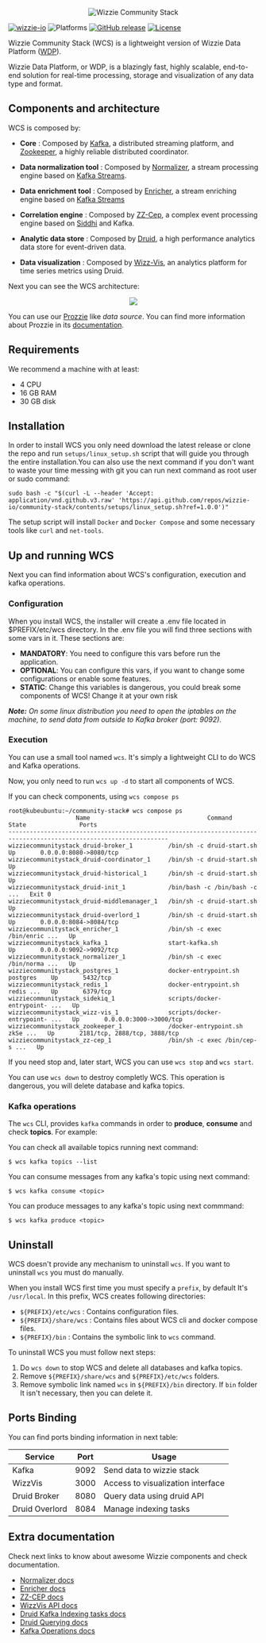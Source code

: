 
<p align="center">
    <img src="docs/assets/img/wcs.logo.png" alt="Wizzie Community Stack" title="Wizzie Community Stack"/>
</p>

[![wizzie-io](https://img.shields.io/badge/powered%20by-wizzie.io-F68D2E.svg)](https://github.com/wizzie-io/)
![Platforms](https://img.shields.io/badge/platforms-Linux-282828.svg?longCache=true&style=flat)
[![GitHub release](https://img.shields.io/github/release/wizzie-io/community-stack.svg)](https://github.com/wizzie-io/community-stack/releases/latest)
[![License](https://img.shields.io/badge/license-Apache%202.0-blue.svg)](http://www.apache.org/licenses/LICENSE-2.0)

Wizzie Community Stack (WCS) is a lightweight version of Wizzie Data Platform ([WDP](https://wizzie.io/)).

Wizzie Data Platform, or WDP, is a blazingly fast, highly scalable, end-to-end solution for real-time processing, storage and visualization of any data type and format.

## Components and architecture

WCS is composed by:

- **Core**
: Composed by [Kafka](https://kafka.apache.org/), a distributed streaming platform, and [Zookeeper](https://zookeeper.apache.org/), a highly reliable distributed coordinator.

- **Data normalization tool**
: Composed by [Normalizer](https://wizzie-io.github.io/normalizer/), a stream processing engine based on [Kafka Streams](https://docs.confluent.io/current/streams/index.html).

- **Data enrichment tool**
: Composed by [Enricher](https://wizzie-io.github.io/enricher/), a stream enriching engine based on [Kafka Streams](https://docs.confluent.io/current/streams/index.html)

- **Correlation engine**
: Composed by [ZZ-Cep](https://wizzie-io.github.io/zz-cep/), a complex event processing engine based on [Siddhi](https://github.com/wso2/siddhi) and Kafka.

- **Analytic data store**
: Composed by [Druid](https://druid.io/), a high performance analytics data store for event-driven data.

- **Data visualization**
: Composed by [Wizz-Vis](https://github.com/wizzie-io/wizz-vis), an analytics platform for time series metrics using Druid.

Next you can see the WCS architecture:
<p align="center">

<div style="text-align:center"><img src ="docs/assets/img/wcs.architecture.png"/></div>
</p>

You can use our [Prozzie](https://github.com/wizzie-io/prozzie) like *data source*. You can find more information about Prozzie in its [documentation](https://wizzie-io.github.io/prozzie/).

## Requirements

We recommend a machine with at least:

* 4 CPU
* 16 GB RAM
* 30 GB disk

## Installation

In order to install WCS you only need download the latest release or clone the repo and run `setups/linux_setup.sh` script that will guide you through the entire installation.You can also use the next command if you don't want to waste your time messing with git you can run next command as root user or sudo command:

```
sudo bash -c "$(curl -L --header 'Accept: application/vnd.github.v3.raw' 'https://api.github.com/repos/wizzie-io/community-stack/contents/setups/linux_setup.sh?ref=1.0.0')"
```

The setup script will install `Docker` and `Docker Compose` and some necessary tools like `curl` and `net-tools`.

## Up and running WCS

Next you can find information about WCS's configuration, execution and kafka operations.

### Configuration
When you install WCS, the installer will create a .env file located in $PREFIX/etc/wcs directory. In the .env file you will find three sections with some vars in it. These sections are:

* **MANDATORY**: You need to configure this vars before run the application.
* **OPTIONAL**: You can configure this vars, if you want to change some configurations or enable some features.
* **STATIC**: Change this variables is dangerous, you could break some components of WCS! Change it at your own risk

***Note:*** *On some linux distribution you need to open the iptables on the machine, to send data from outside to Kafka broker (port: 9092).*

### Execution

You can use a small tool named `wcs`. It's simply a lightweight CLI to do WCS and Kafka operations.

Now, you only need to run `wcs up -d` to start all components of WCS.

If you can check components, using `wcs compose ps` 

```
root@kubeubuntu:~/community-stack# wcs compose ps
                   Name                                 Command               State               Ports
-------------------------------------------------------------------------------------------------------------------
wizziecommunitystack_druid-broker_1          /bin/sh -c druid-start.sh        Up       0.0.0.0:8080->8080/tcp
wizziecommunitystack_druid-coordinator_1     /bin/sh -c druid-start.sh        Up
wizziecommunitystack_druid-historical_1      /bin/sh -c druid-start.sh        Up
wizziecommunitystack_druid-init_1            /bin/bash -c /bin/bash -c  ...   Exit 0
wizziecommunitystack_druid-middlemanager_1   /bin/sh -c druid-start.sh        Up
wizziecommunitystack_druid-overlord_1        /bin/sh -c druid-start.sh        Up       0.0.0.0:8084->8084/tcp
wizziecommunitystack_enricher_1              /bin/sh -c exec /bin/enric ...   Up
wizziecommunitystack_kafka_1                 start-kafka.sh                   Up       0.0.0.0:9092->9092/tcp
wizziecommunitystack_normalizer_1            /bin/sh -c exec /bin/norma ...   Up
wizziecommunitystack_postgres_1              docker-entrypoint.sh postgres    Up       5432/tcp
wizziecommunitystack_redis_1                 docker-entrypoint.sh redis ...   Up       6379/tcp
wizziecommunitystack_sidekiq_1               scripts/docker-entrypoint- ...   Up
wizziecommunitystack_wizz-vis_1              scripts/docker-entrypoint- ...   Up       0.0.0.0:3000->3000/tcp
wizziecommunitystack_zookeeper_1             /docker-entrypoint.sh zkSe ...   Up       2181/tcp, 2888/tcp, 3888/tcp
wizziecommunitystack_zz-cep_1                /bin/sh -c exec /bin/cep-s ...   Up
```

If you need stop and, later start, WCS you can use `wcs stop` and `wcs start`.

You can use `wcs down` to destroy completly WCS. This operation is dangerous, you will delete database and kafka topics.

### Kafka operations

The `wcs` CLI, provides `kafka` commands in order to **produce**, **consume** and check **topics**. For example:

You can check all available topics running next command:
```
$ wcs kafka topics --list
```

You can consume messages from any kafka's topic using next command:
```
$ wcs kafka consume <topic>
```

You can produce messages to any kafka's topic using next commmand:

```
$ wcs kafka produce <topic>
```

## Uninstall

WCS doesn't provide any mechanism to uninstall `wcs`. If you want to uninstall `wcs` you must do manually.

When you install WCS first time you must specify a `prefix`, by default It's `/usr/local`. In this prefix, WCS creates following directories:

- `${PREFIX}/etc/wcs`
: Contains configuration files.
- `${PREFIX}/share/wcs`
: Contains files about WCS cli and docker compose files.
- `${PREFIX}/bin`
: Contains the symbolic link to `wcs` command.

To uninstall WCS you must follow next steps:

1. Do `wcs down` to stop WCS and delete all databases and kafka topics.
2. Remove `${PREFIX}/share/wcs` and `${PREFIX}/etc/wcs` folders.
3. Remove symbolic link named `wcs` in `${PREFIX}/bin` directory. If `bin` folder It isn't necessary, then you can delete it.

## Ports Binding

You can find ports binding information in next table:

| Service | Port           | Usage                             |
| ------------- | ------------- | -------------------------------- |
| Kafka          | 9092           | Send data to wizzie stack         |
| WizzVis        | 3000           | Access to visualization interface |
| Druid Broker   | 8080           | Query data using druid API        |
| Druid Overlord | 8084           | Manage indexing tasks             |

## Extra documentation

Check next links to know about awesome Wizzie components and check documentation.
* [Normalizer docs](https://wizzie-io.github.io/normalizer/)
* [Enricher docs](https://wizzie-io.github.io/enricher/)
* [ZZ-CEP docs](https://wizzie-io.github.io/zz-cep/)
* [WizzVis API docs](https://wizzie-io.github.io/wizz-vis/)
* [Druid Kafka Indexing tasks docs](http://druid.io/docs/latest/development/extensions-core/kafka-ingestion.html)
* [Druid Querying docs](http://druid.io/docs/latest/querying/querying.html)
* [Kafka Operations docs](https://kafka.apache.org/documentation/#basic_ops)

